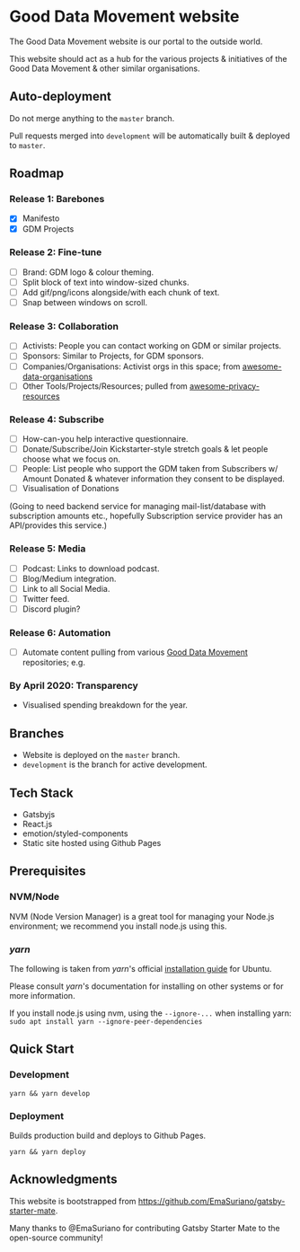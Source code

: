 # Good Data Movement website

The Good Data Movement website is our portal to the outside world.

This website should act as a hub for the various projects & initiatives of the Good Data Movement & other similar organisations.

## Auto-deployment

Do not merge anything to the `master` branch.

Pull requests merged into `development` will be automatically built & deployed to `master`.

## Roadmap

### Release 1: Barebones

- [x] Manifesto
- [x] GDM Projects

### Release 2: Fine-tune

- [ ] Brand: GDM logo & colour theming.
- [ ] Split block of text into window-sized chunks.
- [ ] Add gif/png/icons alongside/with each chunk of text.
- [ ] Snap between windows on scroll.

### Release 3: Collaboration

- [ ] Activists: People you can contact working on GDM or similar projects.
- [ ] Sponsors: Similar to Projects, for GDM sponsors.
- [ ] Companies/Organisations: Activist orgs in this space; from [awesome-data-organisations](https://github.com/good-data-movement/awesome-data-companies)
- [ ] Other Tools/Projects/Resources; pulled from [awesome-privacy-resources](https://github.com/good-data-movement/awesome-privacy-resources)

### Release 4: Subscribe

- [ ] How-can-you help interactive questionnaire.
- [ ] Donate/Subscribe/Join Kickstarter-style stretch goals & let people choose what we focus on.
- [ ] People: List people who support the GDM taken from Subscribers w/ Amount Donated & whatever information they consent to be displayed.
- [ ] Visualisation of Donations

(Going to need backend service for managing mail-list/database with subscription amounts etc., hopefully Subscription service provider has an API/provides this service.)

### Release 5: Media

- [ ] Podcast: Links to download podcast.
- [ ] Blog/Medium integration.
- [ ] Link to all Social Media.
- [ ] Twitter feed.
- [ ] Discord plugin?

### Release 6: Automation

- [ ] Automate content pulling from various [Good Data Movement](https://github.com/good-data-movement) repositories; e.g.

### By April 2020: Transparency

- Visualised spending breakdown for the year.

## Branches

- Website is deployed on the `master` branch.
- `development` is the branch for active development.
  <!-- - `production` is the main branch for stable changes.-->

## Tech Stack

- Gatsbyjs
- React.js
- emotion/styled-components
- Static site hosted using Github Pages

## Prerequisites

### NVM/Node

NVM (Node Version Manager) is a great tool for managing your Node.js environment; we recommend you install node.js using this.

### _yarn_

The following is taken from _yarn_'s official [installation guide]() for Ubuntu.

Please consult _yarn_'s documentation for installing on other systems or for more information.

If you install node.js using nvm, using the `--ignore-...` when installing yarn:
`sudo apt install yarn --ignore-peer-dependencies`

## Quick Start

### Development

`yarn && yarn develop`

### Deployment

Builds production build and deploys to Github Pages.

`yarn && yarn deploy`

## Acknowledgments

This website is bootstrapped from https://github.com/EmaSuriano/gatsby-starter-mate.

Many thanks to @EmaSuriano for contributing Gatsby Starter Mate to the open-source community!
